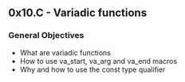 
<h2>0x10.C - Variadic functions</h2>

<h3> General Objectives </h3>
<ul>
<li> What are variadic functions </li>
<li> How to use va_start, va_arg and va_end macros </li>
<li> Why and how to use the const type qualifier </li>

</ul>

